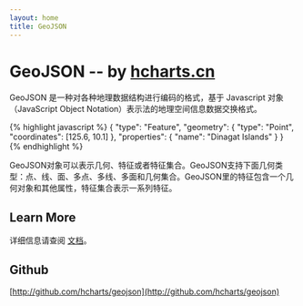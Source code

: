 ```yaml
---
layout: home
title: GeoJSON
---
```


# <span class="fkin">G</span>eo<span class="fkin">J</span>SON <span class="fsmall">-- by [hcharts.cn](http://www.hcharts.cn)</span>

GeoJSON 是一种对各种地理数据结构进行编码的格式，基于 Javascript 对象 （JavaScript Object Notation）表示法的地理空间信息数据交换格式。

{% highlight javascript %}
{
  "type": "Feature",
  "geometry": {
    "type": "Point",
    "coordinates": [125.6, 10.1]
  },
  "properties": {
    "name": "Dinagat Islands"
  }
}
{% endhighlight %}

GeoJSON对象可以表示几何、特征或者特征集合。GeoJSON支持下面几何类型：点、线、面、多点、多线、多面和几何集合。GeoJSON里的特征包含一个几何对象和其他属性，特征集合表示一系列特征。

## Learn More

详细信息请查阅 [文档](geojson-spec.html)。

## Github

[http://github.com/hcharts/geojson](http://github.com/hcharts/geojson)
